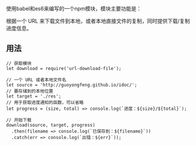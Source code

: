 使用babel和es6来编写的一个npm模块，模块主要功能是：

根据一个 URL 来下载文件到本地，或者本地直接文件的复制，同时提供下载/复制进度信息。

## 用法

```
// 获取模块
let download = require('url-download-file');

// 一个 URL 或者本地文件名
let source = 'http://guoyongfeng.github.io/idoc/';
// 要存储到的本地位置
let target = './res';
// 用于获取进度通知的函数，可以省略
let progress = (size, total) => console.log(`进度：${size}/${total}`);

// 开始下载
download(source, target, progress)
  .then(filename => console.log(`已保存到：${filename}`))
  .catch(err => console.log(`出错：${err}`));

```
